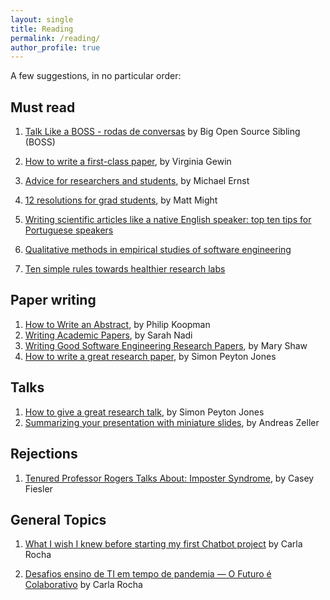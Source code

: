 ```yaml
---
layout: single
title: Reading
permalink: /reading/
author_profile: true
---
```


A few suggestions, in no particular order:

## Must read
1. [Talk Like a BOSS - rodas de conversas](https://youtube.com/playlist?list=PLFFHHqnY3q2FLjtGKYuI-V-z9u7jzBOb_) by Big Open Source Sibling (BOSS)

1. [How to write a first-class paper](https://www.nature.com/articles/d41586-018-02404-4), by Virginia Gewin
1. [Advice for researchers and students](https://homes.cs.washington.edu/~mernst/advice/), by Michael Ernst
1. [12 resolutions for grad students](http://matt.might.net/articles/grad-student-resolutions/), by Matt Might
1. [Writing scientific articles like a native English
speaker: top ten tips for Portuguese speakers](https://www.scielo.br/pdf/clin/v69n3/1807-5932-clin-69-03-153.pdf)
1. [Qualitative methods in empirical studies of software engineering](https://ieeexplore.ieee.org/document/799955)
1. [Ten simple rules towards healthier research labs](https://journals.plos.org/ploscompbiol/article?id=10.1371/journal.pcbi.1006914)

## Paper writing

1. [How to Write an Abstract](https://users.ece.cmu.edu/~koopman/essays/abstract.html), by Philip Koopman
1. [Writing Academic Papers](http://sarahnadi.org/writing-papers/), by Sarah Nadi
1. [Writing Good Software Engineering Research Papers](http://www.cis.famu.edu/~cen5055joe/Administrative/HowToWrite_ResearchPaper.pdf), by Mary Shaw
1. [How to write a great research paper](https://www.microsoft.com/en-us/research/academic-program/write-great-research-paper), by Simon Peyton Jones

## Talks

1. [How to give a great research talk](https://www.microsoft.com/en-us/research/academic-program/give-great-research-talk), by Simon Peyton Jones
1. [Summarizing your presentation with miniature slides](http://andreas-zeller.blogspot.com.br/2013/10/summarizing-your-presentation-with.html), by Andreas Zeller

## Rejections

1. [Tenured Professor Rogers Talks About: Imposter Syndrome](https://medium.com/@cfiesler/tenured-professor-rogers-talks-about-imposter-syndrome-229e0a546ac1), by Casey Fiesler


## General Topics

1. [What I wish I knew before starting my first Chatbot project](https://medium.com/@lappisunbfga/what-i-wish-i-knew-before-starting-my-first-chatbot-project-66e5208f77dd) by Carla Rocha

1. [Desafios ensino de TI em tempo de pandemia — O Futuro é Colaborativo](https://medium.com/@lappisunbfga/desafios-ensino-de-ti-em-tempo-de-pandemia-o-futuro-é-colaborativo-e7aa183bb3d7) by Carla Rocha

